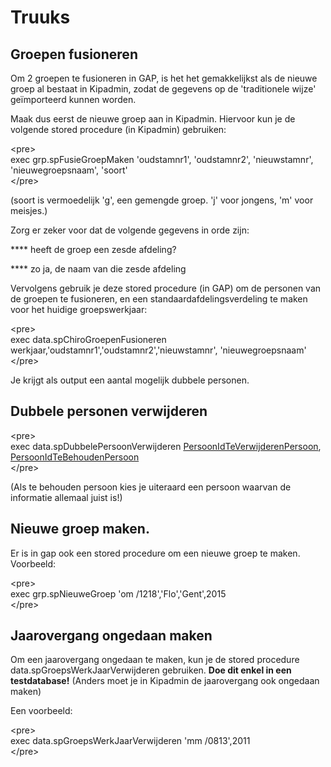 Truuks
======

Groepen fusioneren
------------------

Om 2 groepen te fusioneren in GAP, is het het gemakkelijkst als de
nieuwe groep al bestaat in Kipadmin, zodat de gegevens op de
'traditionele wijze' geïmporteerd kunnen worden.

Maak dus eerst de nieuwe groep aan in Kipadmin. Hiervoor kun je de
volgende stored procedure (in Kipadmin) gebruiken:

&lt;pre&gt;\
exec grp.spFusieGroepMaken 'oudstamnr1', 'oudstamnr2', 'nieuwstamnr',
'nieuwegroepsnaam', 'soort'\
&lt;/pre&gt;

(soort is vermoedelijk 'g', een gemengde groep. 'j' voor jongens, 'm'
voor meisjes.)

Zorg er zeker voor dat de volgende gegevens in orde zijn:

**** heeft de groep een zesde afdeling?

**** zo ja, de naam van die zesde afdeling

Vervolgens gebruik je deze stored procedure (in GAP) om de personen van
de groepen te fusioneren, en een standaardafdelingsverdeling te maken
voor het huidige groepswerkjaar:

&lt;pre&gt;\
exec data.spChiroGroepenFusioneren
werkjaar,'oudstamnr1','oudstamnr2','nieuwstamnr', 'nieuwegroepsnaam'\
&lt;/pre&gt;

Je krijgt als output een aantal mogelijk dubbele personen.

Dubbele personen verwijderen
----------------------------

&lt;pre&gt;\
exec data.spDubbelePersoonVerwijderen
[PersoonIdTeVerwijderenPersoon](PersoonIdTeVerwijderenPersoon.md),
[PersoonIdTeBehoudenPersoon](PersoonIdTeBehoudenPersoon.md)\
&lt;/pre&gt;

(Als te behouden persoon kies je uiteraard een persoon waarvan de
informatie allemaal juist is!)

Nieuwe groep maken.
-------------------

Er is in gap ook een stored procedure om een nieuwe groep te maken.
Voorbeeld:

&lt;pre&gt;\
exec grp.spNieuweGroep 'om /1218','Flo','Gent',2015\
&lt;/pre&gt;

Jaarovergang ongedaan maken
---------------------------

Om een jaarovergang ongedaan te maken, kun je de stored procedure
data.spGroepsWerkJaarVerwijderen gebruiken. **Doe dit enkel in een
testdatabase!** (Anders moet je in Kipadmin de jaarovergang ook ongedaan
maken)

Een voorbeeld:

&lt;pre&gt;\
exec data.spGroepsWerkJaarVerwijderen 'mm /0813',2011\
&lt;/pre&gt;

